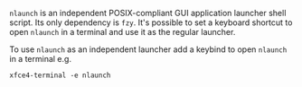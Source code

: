 `nlaunch` is an independent POSIX-compliant GUI application launcher shell script. Its only dependency is `fzy`. It's possible to set a keyboard shortcut to open `nlaunch` in a terminal and use it as the regular launcher.

To use `nlaunch` as an independent launcher add a keybind to open `nlaunch` in a terminal e.g.

    xfce4-terminal -e nlaunch
